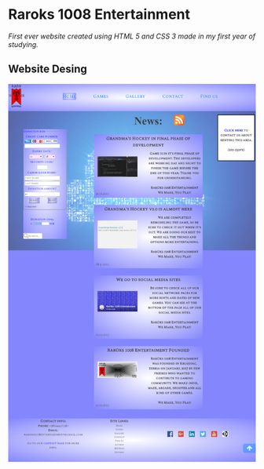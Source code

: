 # Raroks 1008 Entertainment

*First ever website created using HTML 5 and CSS 3 made in my first year of studying.*


## Website Desing

![Home Image](git-image/image1.png)